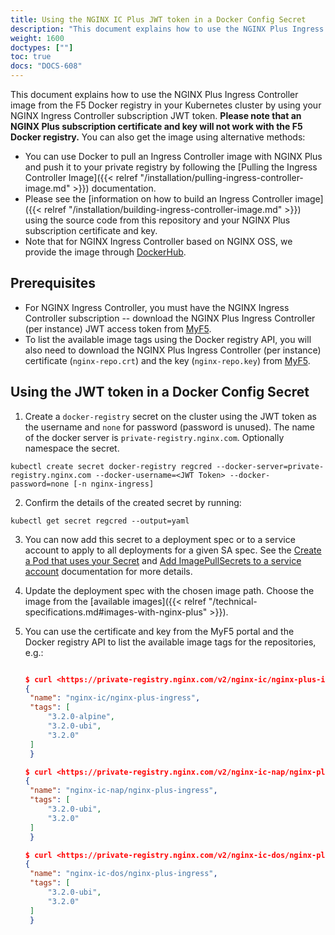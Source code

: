 ```yaml
---
title: Using the NGINX IC Plus JWT token in a Docker Config Secret
description: "This document explains how to use the NGINX Plus Ingress Controller image from the F5 Docker registry in your Kubernetes cluster by using your NGINX Ingress Controller subscription JWT token."
weight: 1600
doctypes: [""]
toc: true
docs: "DOCS-608"
---
```


This document explains how to use the NGINX Plus Ingress Controller image from the F5 Docker registry in your Kubernetes cluster by using your NGINX Ingress Controller subscription JWT token. **Please note that an NGINX Plus subscription certificate and key will not work with the F5 Docker registry.** You can also get the image using alternative methods:

- You can use Docker to pull an Ingress Controller image with NGINX Plus and push it to your private registry by following the [Pulling the Ingress Controller Image]({{< relref "/installation/pulling-ingress-controller-image.md" >}}) documentation.
- Please see the [information on how to build an Ingress Controller image]({{< relref "/installation/building-ingress-controller-image.md" >}}) using the source code from this repository and your NGINX Plus subscription certificate and key.
- Note that for NGINX Ingress Controller based on NGINX OSS, we provide the image through [DockerHub](https://hub.docker.com/r/nginx/nginx-ingress/).

## Prerequisites

- For NGINX Ingress Controller, you must have the NGINX Ingress Controller subscription -- download the NGINX Plus Ingress Controller (per instance) JWT access token from [MyF5](https://my.f5.com).
- To list the available image tags using the Docker registry API, you will also need to download the NGINX Plus Ingress Controller (per instance) certificate (`nginx-repo.crt`) and the key (`nginx-repo.key`) from [MyF5](https://my.f5.com).

## Using the JWT token in a Docker Config Secret

1. Create a `docker-registry` secret on the cluster using the JWT token as the username and `none` for password (password is unused).  The name of the docker server is `private-registry.nginx.com`. Optionally namespace the secret.

```console
kubectl create secret docker-registry regcred --docker-server=private-registry.nginx.com --docker-username=<JWT Token> --docker-password=none [-n nginx-ingress]
```

2. Confirm the details of the created secret by running:

```console
kubectl get secret regcred --output=yaml
```

3. You can now add this secret to a deployment spec or to a service account to apply to all deployments for a given SA spec. See the [Create a Pod that uses your Secret](https://kubernetes.io/docs/tasks/configure-pod-container/pull-image-private-registry/#create-a-pod-that-uses-your-secret) and [Add ImagePullSecrets to a service account](https://kubernetes.io/docs/tasks/configure-pod-container/configure-service-account/#add-imagepullsecrets-to-a-service-account) documentation for more details.

4. Update the deployment spec with the chosen image path. Choose the image from the [available images]({{< relref "/technical-specifications.md#images-with-nginx-plus" >}}).

5. You can use the certificate and key from the MyF5 portal and the Docker registry API to list the available image tags for the repositories, e.g.:

   ```json

   $ curl <https://private-registry.nginx.com/v2/nginx-ic/nginx-plus-ingress/tags/list> --key <path-to-client.key> --cert <path-to-client.cert> | jq
   {
    "name": "nginx-ic/nginx-plus-ingress",
    "tags": [
        "3.2.0-alpine",
        "3.2.0-ubi",
        "3.2.0"
    ]
    }

   $ curl <https://private-registry.nginx.com/v2/nginx-ic-nap/nginx-plus-ingress/tags/list> --key <path-to-client.key> --cert <path-to-client.cert> | jq
   {
    "name": "nginx-ic-nap/nginx-plus-ingress",
    "tags": [
        "3.2.0-ubi",
        "3.2.0"
    ]
    }

   $ curl <https://private-registry.nginx.com/v2/nginx-ic-dos/nginx-plus-ingress/tags/list> --key <path-to-client.key> --cert <path-to-client.cert> | jq
   {
    "name": "nginx-ic-dos/nginx-plus-ingress",
    "tags": [
        "3.2.0-ubi",
        "3.2.0"
    ]
    }
   ```
